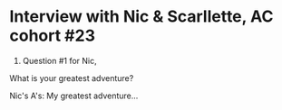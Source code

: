 # Interview with Nic & Scarllette, AC cohort #23

1) Question #1 for Nic,

What is your greatest adventure?


Nic's A's:
My greatest adventure...
